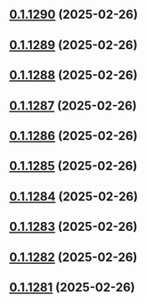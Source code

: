 ## [0.1.1290](https://github.com/binary-braids/terraform-oracle/compare/v0.1.1289...v0.1.1290) (2025-02-26)



## [0.1.1289](https://github.com/binary-braids/terraform-oracle/compare/v0.1.1288...v0.1.1289) (2025-02-26)



## [0.1.1288](https://github.com/binary-braids/terraform-oracle/compare/v0.1.1287...v0.1.1288) (2025-02-26)



## [0.1.1287](https://github.com/binary-braids/terraform-oracle/compare/v0.1.1286...v0.1.1287) (2025-02-26)



## [0.1.1286](https://github.com/binary-braids/terraform-oracle/compare/v0.1.1285...v0.1.1286) (2025-02-26)



## [0.1.1285](https://github.com/binary-braids/terraform-oracle/compare/v0.1.1284...v0.1.1285) (2025-02-26)



## [0.1.1284](https://github.com/binary-braids/terraform-oracle/compare/v0.1.1283...v0.1.1284) (2025-02-26)



## [0.1.1283](https://github.com/binary-braids/terraform-oracle/compare/v0.1.1282...v0.1.1283) (2025-02-26)



## [0.1.1282](https://github.com/binary-braids/terraform-oracle/compare/v0.1.1281...v0.1.1282) (2025-02-26)



## [0.1.1281](https://github.com/binary-braids/terraform-oracle/compare/v0.1.1280...v0.1.1281) (2025-02-26)



